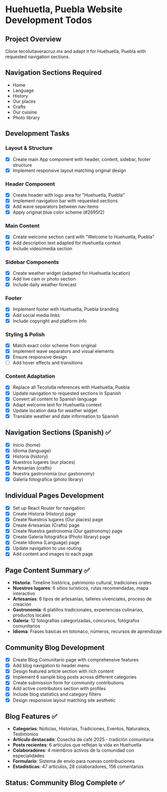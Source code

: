 # Huehuetla, Puebla Website Development Todos

## Project Overview
Clone tecolutlaveracruz.mx and adapt it for Huehuetla, Puebla with requested navigation sections.

## Navigation Sections Required
- Home
- Language
- History
- Our places
- Crafts
- Our cuisine
- Photo library

## Development Tasks

### Layout & Structure
- [x] Create main App component with header, content, sidebar, footer structure
- [x] Implement responsive layout matching original design

### Header Component
- [x] Create header with logo area for "Huehuetla, Puebla"
- [x] Implement navigation bar with requested sections
- [x] Add wave separators between nav items
- [x] Apply original blue color scheme (#2695f2)

### Main Content
- [x] Create welcome section card with "Welcome to Huehuetla, Puebla"
- [x] Add description text adapted for Huehuetla context
- [x] Include video/media section

### Sidebar Components
- [x] Create weather widget (adapted for Huehuetla location)
- [x] Add live cam or photo section
- [x] Include daily weather forecast

### Footer
- [x] Implement footer with Huehuetla, Puebla branding
- [x] Add social media links
- [x] Include copyright and platform info

### Styling & Polish
- [x] Match exact color scheme from original
- [x] Implement wave separators and visual elements
- [x] Ensure responsive design
- [ ] Add hover effects and transitions

### Content Adaptation
- [x] Replace all Tecolutla references with Huehuetla, Puebla
- [x] Update navigation to requested sections in Spanish
- [x] Convert all content to Spanish language
- [x] Adapt welcome text for Huehuetla context
- [x] Update location data for weather widget
- [x] Translate weather and date information to Spanish

## Navigation Sections (Spanish) ✅
- [x] Inicio (home)
- [x] Idioma (language)
- [x] Historia (history)
- [x] Nuestros lugares (our places)
- [x] Artesanías (crafts)
- [x] Nuestra gastronomía (our gastronomy)
- [x] Galería fotográfica (photo library)

## Individual Pages Development
- [x] Set up React Router for navigation
- [x] Create Historia (History) page
- [x] Create Nuestros lugares (Our places) page
- [x] Create Artesanías (Crafts) page
- [x] Create Nuestra gastronomía (Our gastronomy) page
- [x] Create Galería fotográfica (Photo library) page
- [x] Create Idioma (Language) page
- [x] Update navigation to use routing
- [x] Add content and images to each page

## Page Content Summary ✅
- **Historia**: Timeline histórica, patrimonio cultural, tradiciones orales
- **Nuestros lugares**: 6 sitios turísticos, rutas recomendadas, mapa interactivo
- **Artesanías**: 6 tipos de artesanías, talleres vivenciales, proceso de creación
- **Gastronomía**: 6 platillos tradicionales, experiencias culinarias, productos locales
- **Galería**: 12 fotografías categorizadas, concursos, fotógrafos comunitarios
- **Idioma**: Frases básicas en totonaco, números, recursos de aprendizaje

## Community Blog Development
- [x] Create Blog Comunitario page with comprehensive features
- [x] Add blog navigation to header menu
- [x] Design featured article section with rich content
- [x] Implement 6 sample blog posts across different categories
- [x] Create submission form for community contributions
- [x] Add active contributors section with profiles
- [x] Include blog statistics and category filters
- [x] Design responsive layout matching site aesthetic

## Blog Features ✅
- **Categorías**: Noticias, Historias, Tradiciones, Eventos, Naturaleza, Testimonios
- **Artículo destacado**: Cosecha de café 2025 - tradición comunitaria
- **Posts recientes**: 6 artículos que reflejan la vida en Huehuetla
- **Colaboradores**: 4 miembros activos de la comunidad con especialidades
- **Formulario**: Sistema de envío para nuevas contribuciones
- **Estadísticas**: 47 artículos, 28 colaboradores, 156 comentarios

## Status: Community Blog Complete ✅
